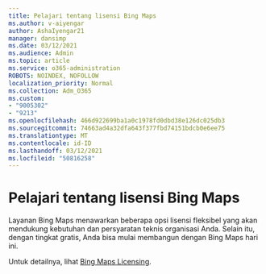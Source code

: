 ```yaml
---
title: Pelajari tentang lisensi Bing Maps
ms.author: v-aiyengar
author: AshaIyengar21
manager: dansimp
ms.date: 03/12/2021
ms.audience: Admin
ms.topic: article
ms.service: o365-administration
ROBOTS: NOINDEX, NOFOLLOW
localization_priority: Normal
ms.collection: Adm_O365
ms.custom:
- "9005302"
- "9213"
ms.openlocfilehash: 466d922699ba1a0c1978fd0dbd38e126dc025db3
ms.sourcegitcommit: 74663ad4a32dfa643f377fbd74151bdcb0e6ee75
ms.translationtype: MT
ms.contentlocale: id-ID
ms.lasthandoff: 03/12/2021
ms.locfileid: "50816258"
---
```

# <a name="learn-about-bing-maps-licensing"></a>Pelajari tentang lisensi Bing Maps

Layanan Bing Maps menawarkan beberapa opsi lisensi fleksibel yang akan mendukung kebutuhan dan persyaratan teknis organisasi Anda. Selain itu, dengan tingkat gratis, Anda bisa mulai membangun dengan Bing Maps hari ini.

Untuk detailnya, lihat [Bing Maps Licensing](https://go.microsoft.com/fwlink/?linkid=2150203).
